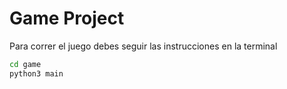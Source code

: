 # Game Project

Para correr el juego debes seguir las instrucciones en la terminal

```sh
cd game
python3 main
```
